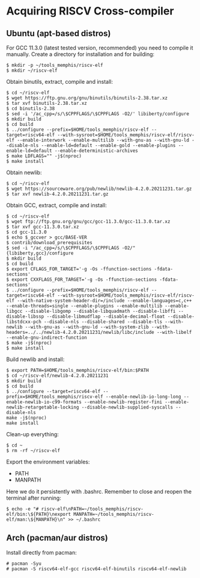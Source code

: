 # Acquiring RISCV Cross-compiler

## Ubuntu (apt-based distros)

For GCC 11.3.0 (latest tested version, recommended) you need to compile it manually.
Create a directory for installation and for building:

```console
$ mkdir -p ~/tools_memphis/riscv-elf
$ mkdir ~/riscv-elf
```

Obtain binutils, extract, compile and install:
```console
$ cd ~/riscv-elf
$ wget https://ftp.gnu.org/gnu/binutils/binutils-2.38.tar.xz
$ tar xvf binutils-2.38.tar.xz
$ cd binutils-2.38
$ sed -i '/ac_cpp=/s/\$CPPFLAGS/\$CPPFLAGS -O2/' libiberty/configure
$ mkdir build
$ cd build
$ ../configure --prefix=$HOME/tools_memphis/riscv-elf --target=riscv64-elf --with-sysroot=$HOME/tools_memphis/riscv-elf/riscv-elf --enable-interwork --enable-multilib --with-gnu-as --with-gnu-ld --disable-nls --enable-ld=default --enable-gold --enable-plugins --enable-ld=default --enable-deterministic-archives
$ make LDFLAGS="" -j$(nproc)
$ make install
```

Obtain newlib:
```console
$ cd ~/riscv-elf
$ wget https://sourceware.org/pub/newlib/newlib-4.2.0.20211231.tar.gz
$ tar xvf newlib-4.2.0.20211231.tar.gz
```

Obtain GCC, extract, compile and install:
```console
$ cd ~/riscv-elf
$ wget ftp://ftp.gnu.org/gnu/gcc/gcc-11.3.0/gcc-11.3.0.tar.xz
$ tar xvf gcc-11.3.0.tar.xz
$ cd gcc-11.3.0
$ echo $_gccver > gcc/BASE-VER
$ contrib/download_prerequisites
$ sed -i "/ac_cpp=/s/\$CPPFLAGS/\$CPPFLAGS -O2/" {libiberty,gcc}/configure
$ mkdir build
$ cd build
$ export CFLAGS_FOR_TARGET='-g -Os -ffunction-sections -fdata-sections'
$ export CXXFLAGS_FOR_TARGET='-g -Os -ffunction-sections -fdata-sections'
$ ../configure --prefix=$HOME/tools_memphis/riscv-elf --target=riscv64-elf --with-sysroot=$HOME/tools_memphis/riscv-elf/riscv-elf --with-native-system-header-dir=/include --enable-languages=c,c++ --enable-threads=single --enable-plugins --enable-multilib --enable-libgcc --disable-libgomp --disable-libquadmath --disable-libffi --disable-libssp --disable-libmudflap --disable-decimal-float --disable-libstdcxx-pch --disable-nls --disable-shared --disable-tls --with-newlib --with-gnu-as --with-gnu-ld --with-system-zlib --with-headers=../../newlib-4.2.0.20211231/newlib/libc/include --with-libelf --enable-gnu-indirect-function
$ make -j$(nproc)
$ make install
```

Build newlib and install:
```console
$ export PATH=$HOME/tools_memphis/riscv-elf/bin:$PATH
$ cd ~/riscv-elf/newlib-4.2.0.20211231
$ mkdir build
$ cd build
$ ../configure --target=riscv64-elf --prefix=$HOME/tools_memphis/riscv-elf --enable-newlib-io-long-long --enable-newlib-io-c99-formats --enable-newlib-register-fini --enable-newlib-retargetable-locking --disable-newlib-supplied-syscalls --disable-nls
make -j$(nproc)
make install
```

Clean-up everything:
```console
$ cd ~
$ rm -rf ~/riscv-elf
```

Export the environment variables:
* PATH
* MANPATH
   
Here we do it persistently with .bashrc. Remember to close and reopen the terminal after running:
```console
$ echo -e "# riscv-elf\nPATH=~/tools_memphis/riscv-elf/bin:\${PATH}\nexport MANPATH=~/tools_memphis/riscv-elf/man:\${MANPATH}\n" >> ~/.bashrc
```

## Arch (pacman/aur distros)

Install directly from pacman:
```console
# pacman -Syu
# pacman -S riscv64-elf-gcc riscv64-elf-binutils riscv64-elf-newlib
```
